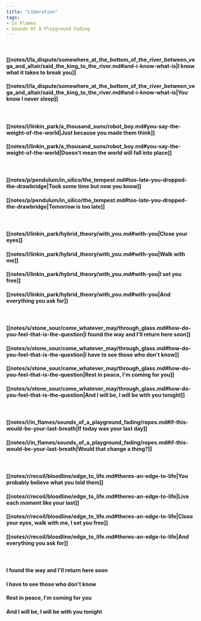 ```yaml
---
title: "Liberation"
tags:
- In Flames
- Sounds Of A Playground Fading
---
```

&nbsp;
#### [[notes/l/la_dispute/somewhere_at_the_bottom_of_the_river_between_vega_and_altair/said_the_king_to_the_river.md#and-i-know-what-is|I know what it takes to break you]]
#### [[notes/l/la_dispute/somewhere_at_the_bottom_of_the_river_between_vega_and_altair/said_the_king_to_the_river.md#and-i-know-what-is|You know I never sleep]]
&nbsp;
#### [[notes/l/linkin_park/a_thousand_suns/robot_boy.md#you-say-the-weight-of-the-world|Just because you made them think]]
#### [[notes/l/linkin_park/a_thousand_suns/robot_boy.md#you-say-the-weight-of-the-world|Doesn't mean the world will fall into place]]
&nbsp;
#### [[notes/p/pendulum/in_silico/the_tempest.md#too-late-you-dropped-the-drawbridge|Took some time but now you know]]
#### [[notes/p/pendulum/in_silico/the_tempest.md#too-late-you-dropped-the-drawbridge|Tomorrow is too late]]
&nbsp;
#### [[notes/l/linkin_park/hybrid_theory/with_you.md#with-you|Close your eyes]]
#### [[notes/l/linkin_park/hybrid_theory/with_you.md#with-you|Walk with me]]
#### [[notes/l/linkin_park/hybrid_theory/with_you.md#with-you|I set you free]]
#### [[notes/l/linkin_park/hybrid_theory/with_you.md#with-you|And everything you ask for]]
&nbsp;
#### [[notes/s/stone_sour/come_whatever_may/through_glass.md#how-do-you-feel-that-is-the-question|I found the way and I'll return here soon]]
#### [[notes/s/stone_sour/come_whatever_may/through_glass.md#how-do-you-feel-that-is-the-question|I have to see those who don't know]]
#### [[notes/s/stone_sour/come_whatever_may/through_glass.md#how-do-you-feel-that-is-the-question|Rest in peace, I'm coming for you]]
#### [[notes/s/stone_sour/come_whatever_may/through_glass.md#how-do-you-feel-that-is-the-question|And I will be, I will be with you tonight]]
&nbsp;
#### [[notes/i/in_flames/sounds_of_a_playground_fading/ropes.md#if-this-would-be-your-last-breath|If today was your last day]]
#### [[notes/i/in_flames/sounds_of_a_playground_fading/ropes.md#if-this-would-be-your-last-breath|Would that change a thing?]]
&nbsp;
#### [[notes/r/recoil/bloodline/edge_to_life.md#theres-an-edge-to-life|You probably believe what you told them]]
#### [[notes/r/recoil/bloodline/edge_to_life.md#theres-an-edge-to-life|Live each moment like your last]]
#### [[notes/r/recoil/bloodline/edge_to_life.md#theres-an-edge-to-life|Close your eyes, walk with me, I set you free]]
#### [[notes/r/recoil/bloodline/edge_to_life.md#theres-an-edge-to-life|And everything you ask for]]
&nbsp;
#### I found the way and I'll return here soon
#### I have to see those who don't know
#### Rest in peace, I'm coming for you
#### And I will be, I will be with you tonight
